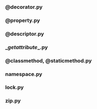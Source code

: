 ### @decorator.py

### @property.py

### @descriptor.py

### \__getattribute__.py

### @classmethod, @staticmethod.py

### namespace.py

### lock.py

### zip.py